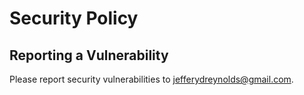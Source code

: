 # Security Policy

## Reporting a Vulnerability

Please report security vulnerabilities to jefferydreynolds@gmail.com.
